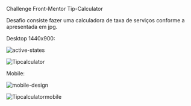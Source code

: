 Challenge Front-Mentor Tip-Calculator

Desafio consiste fazer uma calculadora de taxa de serviços conforme a apresentada em jpg.

Desktop 1440x900:

![active-states](https://user-images.githubusercontent.com/86811450/145419041-4662f834-4183-4934-9984-a095154a5c1d.jpg)

![Tipcalculator](https://user-images.githubusercontent.com/86811450/145419140-2d96b1ce-d0d8-4241-9903-114b8f7435c1.gif)

Mobile:

![mobile-design](https://user-images.githubusercontent.com/86811450/145418923-b0abf4b2-04bc-44c0-97fc-911fbca0c57d.jpg)

![Tipcalculatormobile](https://user-images.githubusercontent.com/86811450/145419153-3d89785a-51c8-421e-a1e2-ae72bed95ff9.gif)
